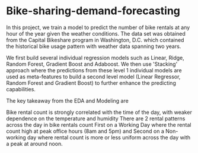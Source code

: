 # Bike-sharing-demand-forecasting
In this project, we train a model to predict the number of bike rentals at any hour of the year given the weather conditions. The data set was obtained from the Capital Bikeshare program in Washington, D.C. which contained the historical bike usage pattern with weather data spanning two years.

We first build several individual regression models such as Linear, Ridge, Random Forest, Gradient Boost and Adaboost. We then use 'Stacking' approach where the predictions from these level 1 individual models are used as meta-features to build a second level model (Linear Regressor, Random Forest and Gradient Boost) to further enhance the predicting capabilities.

The key takeaway from the EDA and Modeling are

Bike rental count is strongly correlated with the time of the day, with weaker dependence on the temperature and humidity
There are 2 rental patterns across the day in bike rentals count
First on a Working Day where the rental count high at peak office hours (8am and 5pm) and
Second on a Non-working day where rental count is more or less uniform across the day with a peak at around noon.
